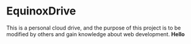 # EquinoxDrive
This is a personal cloud drive, and the purpose of this project is to be modified by others and gain knowledge about web development.
<strong>Hello</strong>
